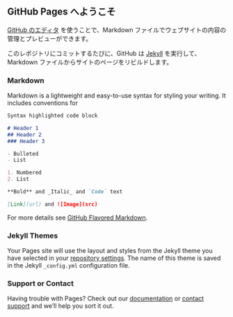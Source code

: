 ## GitHub Pages へようこそ

[GitHub のエディタ](https://github.com/hfu/123test/edit/master/README.md) を使うことで、Markdown ファイルでウェブサイトの内容の管理とプレビューができます。

このレポジトリにコミットするたびに、GitHub は [Jekyll](https://jekyllrb.com/) を実行して、Markdown ファイルからサイトのページをリビルドします。

### Markdown

Markdown is a lightweight and easy-to-use syntax for styling your writing. It includes conventions for

```markdown
Syntax highlighted code block

# Header 1
## Header 2
### Header 3

- Bulleted
- List

1. Numbered
2. List

**Bold** and _Italic_ and `Code` text

[Link](url) and ![Image](src)
```

For more details see [GitHub Flavored Markdown](https://guides.github.com/features/mastering-markdown/).

### Jekyll Themes

Your Pages site will use the layout and styles from the Jekyll theme you have selected in your [repository settings](https://github.com/hfu/123test/settings). The name of this theme is saved in the Jekyll `_config.yml` configuration file.

### Support or Contact

Having trouble with Pages? Check out our [documentation](https://help.github.com/categories/github-pages-basics/) or [contact support](https://github.com/contact) and we’ll help you sort it out.
